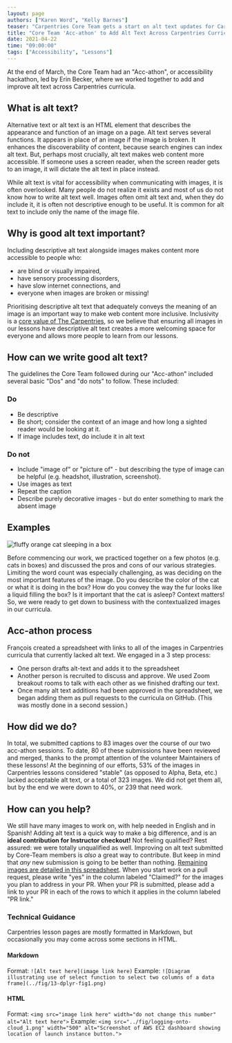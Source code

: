 ```yaml
---
layout: page
authors: ["Karen Word", "Kelly Barnes"]
teaser: "Carpentries Core Team gets a start on alt text updates for Carpentries lessons"
title: "Core Team 'Acc-athon' to Add Alt Text Across Carpentries Curricula"
date: 2021-04-22
time: "09:00:00"
tags: ["Accessibility", "Lessons"]
---
```


At the end of March, the Core Team had an "Acc-athon", or accessibility hackathon, led by Erin Becker, where we worked together to add and improve alt text across
Carpentries curricula.

## What is alt text?

Alternative text or alt text is an HTML element that describes the appearance and function of an image on a page. Alt text serves several functions. It appears
in place of an image if the image is broken. It enhances the discoverability of content, because search engines can index alt text. But, perhaps most crucially,
alt text makes web content more accessible. If someone uses a screen reader, when the screen reader gets to an image, it will dictate the alt text in place
instead.  

While alt text is vital for accessibility when communicating with images, it is often overlooked. Many people do not realize it exists and most of us do not know
how to write alt text well. Images often omit alt text and, when they do include it, it is often not descriptive enough to be useful. It is common for alt text
to include only the name of the image file.   

## Why is good alt text important?

Including descriptive alt text alongside images makes content more accessible to people who:
* are blind or visually impaired,
* have sensory processing disorders,
* have slow internet connections, and
* everyone when images are broken or missing!  

Prioritising descriptive alt text that adequately conveys the meaning of an image is an important way to make web content more inclusive. Inclusivity is a [core
value of The Carpentries](https://carpentries.org/values/), so we believe that ensuring all images in our lessons have descriptive alt text creates a more welcoming space for everyone and allows
more people to learn from our lessons.

## How can we write good alt text?

The guidelines the Core Team followed during our "Acc-athon" included several basic "Dos" and "do nots" to follow. These included:

### Do

- Be descriptive
- Be short; consider the context of an image and how long a sighted reader would be looking at it.
- If image includes text, do include it in alt text

### Do not

- Include "image of" or "picture of" - but describing the type of image can be helpful (e.g. headshot, illustration, screenshot).
- Use images as text
- Repeat the caption
- Describe purely decorative images - but do enter something to mark the absent image

## Examples

![fluffy orange cat sleeping in a box](https://upload.wikimedia.org/wikipedia/commons/thumb/3/36/Cat_liquid.jpg/1600px-Cat_liquid.jpg)

Before commencing our work, we practiced together on a few photos (e.g. cats in boxes) and discussed the pros and cons of our various strategies.
Limiting the word count was especially challenging, as was deciding on the most important features of the image. Do you describe the color of the
cat or what it is doing in the box? How do you convey the way the fur looks like a liquid filling the box? Is it important that the cat is asleep?
Context matters! So, we were ready to get down to business with the contextualized images in our curricula.

## Acc-athon process

François created a spreadsheet with links to all of the images in Carpentries curricula that currently lacked alt text. We engaged in a 3 step process:
- One person drafts alt-text and adds it to the spreadsheet
- Another person is recruited to discuss and approve. We used Zoom breakout rooms to talk with each other as we finished drafting our text.
- Once many alt text additions had been approved in the spreadsheet, we began adding them as pull requests to the curricula on GitHub. (This was mostly done
in a second session.)

## How did we do?

In total, we submitted captions to 83 images over the course of our two acc-athon sessions. To date, 80 of these submissions have been reviewed and merged,
thanks to the prompt attention of the volunteer Maintainers of these lessons! At the beginning of our efforts, 53% of the images in Carpentries lessons
considered "stable" (as opposed to Alpha, Beta, etc.) lacked acceptable alt text, or a total of 323 images. We did not get them all, but by the end we were
down to 40%, or 239 that need work.

## How can you help?

We still have many images to work on, with help needed in English and in Spanish! Adding alt text is a quick way to make a big difference, and is an **ideal contribution for Instructor checkout!**
Not feeling qualified? Rest assured: we were totally unqualified as well. Improving on alt text submitted by Core-Team members is *also* a great way to
contribute. But keep in mind that *any* new submission is going to be better than nothing.
[Remaining images are detailed in this spreadsheet](https://docs.google.com/spreadsheets/d/11s7rzIMSlhAkNl8BKeWffnHirP7N2_E4SXFRPrArUqY/edit?usp=sharing).
When you start work on a pull request, please write "yes" in the column labeled "Claimed?" for the images you plan
to address in your PR. When your PR is submitted, please add a link to your PR in each of the rows to which it applies in the column labeled "PR link."

### Technical Guidance

Carpentries lesson pages are mostly formatted in Markdown, but occasionally you may come across some sections in HTML.

#### Markdown

Format:
```![Alt text here](image link here)```
Example:
```![Diagram illustrating use of select function to select two columns of a data frame](../fig/13-dplyr-fig1.png)```

#### HTML

Format:
```<img src="image link here" width="do not change this number" alt="Alt text here">```
Example:
```<img src="../fig/logging-onto-cloud_1.png" width="500" alt="Screenshot of AWS EC2 dashboard showing location of launch instance button.">```
